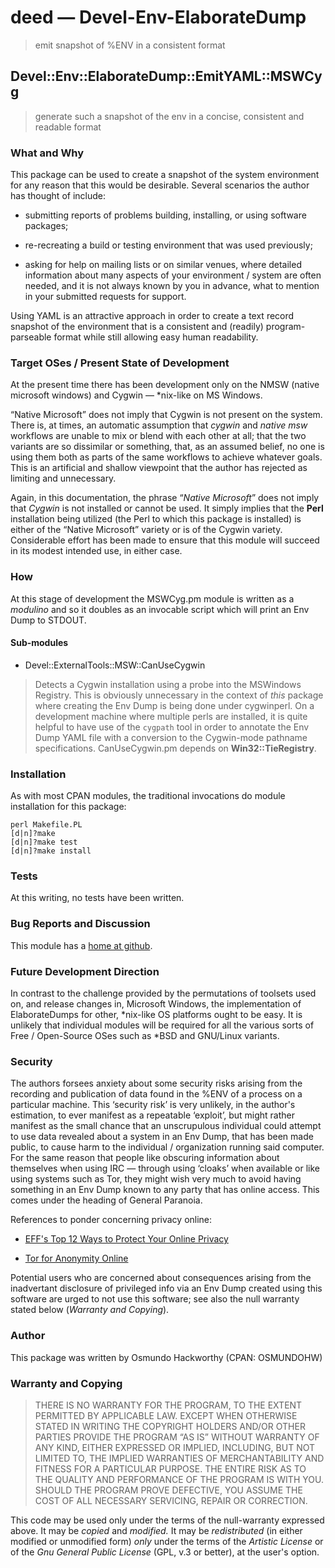# deed — Devel-Env-ElaborateDump

> emit snapshot of %ENV in a consistent format

## Devel::Env::ElaborateDump::EmitYAML::MSWCyg

> generate such a snapshot of the env in a concise, consistent and readable format

### What and Why

This package can be used to create a snapshot of the system
environment for any reason that this would be desirable. Several
scenarios the author has thought of include:

  - submitting reports of problems building, installing, or using
    software packages;

  - re-recreating a build or testing environment that was used
    previously;

  - asking for help on mailing lists or on similar venues, where
    detailed information about many aspects of your environment /
    system are often needed, and it is not always known by you in
    advance, what to mention in your submitted requests for support.

Using YAML is an attractive approach in order to create a text
record snapshot of the environment that is a consistent and
(readily) program-parseable format while still allowing easy human
readability.

### Target OSes / Present State of Development

At the present time there has been development only on the NMSW
(native microsoft windows) and Cygwin — \*nix-like on MS Windows.

“Native Microsoft” does not imply that Cygwin is not present on the
system. There is, at times, an automatic assumption that _cygwin_
and _native msw_ workflows are unable to mix or blend with each
other at all; that the two variants are so dissimilar or something,
that, as an assumed belief, no one is using them both as parts of
the same workflows to achieve whatever goals. This is an artificial
and shallow viewpoint that the author has rejected as limiting and
unnecessary.

Again, in this documentation, the phrase “_Native Microsoft_” does
not imply that _Cygwin_ is not installed or cannot be used. It
simply implies that the **Perl** installation being utilized (the
Perl to which this package is installed) is either of the “Native
Microsoft” variety or is of the Cygwin variety. Considerable effort
has been made to ensure that this module will succeed in its modest
intended use, in either case.

### How

At this stage of development the MSWCyg.pm module is written as a
_modulino_ and so it doubles as an invocable script which will print
an Env Dump to STDOUT.

#### Sub-modules

  + Devel::ExternalTools::MSW::CanUseCygwin
> Detects a Cygwin installation using a probe into the MSWindows
  Registry. This is obviously unnecessary in the context of *this*
  package where creating the Env Dump is being done under
  cygwinperl. On a development machine where multiple perls are
  installed, it is quite helpful to have use of the `cygpath` tool
  in order to annotate the Env Dump YAML file with a conversion to
  the Cygwin-mode pathname specifications. CanUseCygwin.pm depends
  on **Win32::TieRegistry**.

### Installation

As with most CPAN modules, the traditional invocations do module
installation for this package:

    perl Makefile.PL
    [d|n]?make
    [d|n]?make test
    [d|n]?make install

### Tests

At this writing, no tests have been written.

### Bug Reports and Discussion

This module has a [home at github](https://github.com/osmundohw/deed "deed is Devel::Env::ElaborateDump").

### Future Development Direction

In contrast to the challenge provided by the permutations of
toolsets used on, and release changes in, Microsoft Windows, the
implementation of ElaborateDumps for other, \*nix-like OS platforms
ought to be easy. It is unlikely that individual modules will be
required for all the various sorts of Free / Open-Source OSes such
as \*BSD and GNU/Linux variants.

### Security

The authors forsees anxiety about some security risks arising from
the recording and publication of data found in the %ENV of a process
on a particular machine. This ‘security risk’ is very unlikely, in
the author's estimation, to ever manifest as a repeatable ‘exploit’,
but might rather manifest as the small chance that an unscrupulous
individual could attempt to use data revealed about a system in an
Env Dump, that has been made public, to cause harm to the individual
/ organization running said computer. For the same reason that
people like obscuring information about themselves when using IRC —
through using ‘cloaks’ when available or like using systems such as
Tor, they might wish very much to avoid having something in an Env
Dump known to any party that has online access. This comes under the
heading of General Paranoia.

References to ponder concerning privacy online:

  + [EFF's Top 12 Ways to Protect Your Online Privacy](https://www.eff.org/wp/effs-top-12-ways-protect-your-online-privacy)

  + [Tor for Anonymity Online](https://www.torproject.org/)

Potential users who are concerned about consequences arising from
the inadvertant disclosure of privileged info via an Env Dump
created using this software are urged to not use this software; see
also the null warranty stated below (_Warranty and Copying_).

### Author

This package was written by Osmundo Hackworthy (CPAN: OSMUNDOHW)

### Warranty and Copying

>    THERE IS NO WARRANTY FOR THE PROGRAM, TO THE EXTENT PERMITTED BY
>    APPLICABLE LAW. EXCEPT WHEN OTHERWISE STATED IN WRITING THE
>    COPYRIGHT HOLDERS AND/OR OTHER PARTIES PROVIDE THE PROGRAM “AS IS”
>    WITHOUT WARRANTY OF ANY KIND, EITHER EXPRESSED OR IMPLIED,
>    INCLUDING, BUT NOT LIMITED TO, THE IMPLIED WARRANTIES OF
>    MERCHANTABILITY AND FITNESS FOR A PARTICULAR PURPOSE. THE ENTIRE
>    RISK AS TO THE QUALITY AND PERFORMANCE OF THE PROGRAM IS WITH YOU.
>    SHOULD THE PROGRAM PROVE DEFECTIVE, YOU ASSUME THE COST OF ALL
>    NECESSARY SERVICING, REPAIR OR CORRECTION.

This code may be used only under the terms of the null-warranty
expressed above. It may be *copied* and *modified.* It may be
*redistributed* (in either modified or unmodified form) *only* under
the terms of the _Artistic License_ or of the _Gnu General Public
License_ (GPL, v.3 or better), at the user's option.
